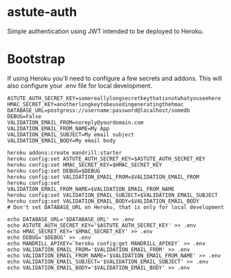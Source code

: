 astute-auth
===========
Simple authentication using JWT intended to be deployed to Heroku.

Bootstrap
=========
If using Heroku you'll need to configure a few secrets and addons. This will also configure your .env file for local development.

	ASTUTE_AUTH_SECRET_KEY=somereallylongsecretkeythatisnotwhatyouseehere
	HMAC_SECRET_KEY=anotherlongkeytobeusedingeneratingthehmac
	DATABASE_URL=postgress://username:password@localhost/somedb
	DEBUG=False
	VALIDATION_EMAIL_FROM=noreply@yourdomain.com
	VALIDATION_EMAIL_FROM_NAME=My App
	VALIDATION_EMAIL_SUBJECT=My email subject
	VALIDATION_EMAIL_BODY=My email body
	
	heroku addons:create mandrill:starter
	heroku config:set ASTUTE_AUTH_SECRET_KEY=$ASTUTE_AUTH_SECRET_KEY
	heroku config:set HMAC_SECRET_KEY=$HMAC_SECRET_KEY
	heroku config:set DEBUG=$DEBUG
	heroku config:set VALIDATION_EMAIL_FROM=$VALIDATION_EMAIL_FROM
	heroku config:set VALIDATION_EMAIL_FROM_NAME=$VALIDATION_EMAIL_FROM_NAME
	heroku config:set VALIDATION_EMAIL_SUBJECT=$VALIDATION_EMAIL_SUBJECT
	heroku config:set VALIDATION_EMAIL_BODY=$VALIDATION_EMAIL_BODY
	# Don't set DATABASE_URL on Heroku, that is only for local development

	echo DATABASE_URL='$DATABASE_URL' >> .env
	echo ASTUTE_AUTH_SECRET_KEY='$ASTUTE_AUTH_SECRET_KEY' >> .env
	echo HMAC_SECRET_KEY='$HMAC_SECRET_KEY' >> .env
	echo DEBUG='$DEBUG' >> .env
	echo MANDRILL_APIKEY=`heroku config:get MANDRILL_APIKEY` >> .env
	echo VALIDATION_EMAIL_FROM='$VALIDATION_EMAIL_FROM' >> .env
	echo VALIDATION_EMAIL_FROM_NAME='$VALIDATION_EMAIL_FROM_NAME' >> .env
	echo VALIDATION_EMAIL_SUBJECT='$VALIDATION_EMAIL_SUBJECT' >> .env
	echo VALIDATION_EMAIL_BODY='$VALIDATION_EMAIL_BODY' >> .env
